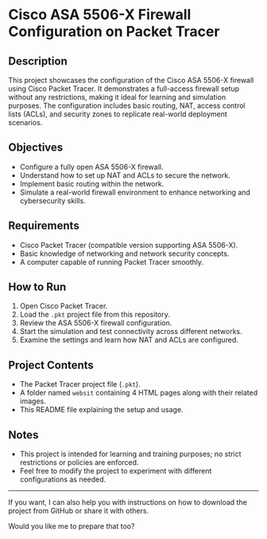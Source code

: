 # Cisco ASA 5506-X Firewall Configuration on Packet Tracer

## Description
This project showcases the configuration of the Cisco ASA 5506-X firewall using Cisco Packet Tracer. It demonstrates a full-access firewall setup without any restrictions, making it ideal for learning and simulation purposes. The configuration includes basic routing, NAT, access control lists (ACLs), and security zones to replicate real-world deployment scenarios.

## Objectives
- Configure a fully open ASA 5506-X firewall.
- Understand how to set up NAT and ACLs to secure the network.
- Implement basic routing within the network.
- Simulate a real-world firewall environment to enhance networking and cybersecurity skills.

## Requirements
- Cisco Packet Tracer (compatible version supporting ASA 5506-X).
- Basic knowledge of networking and network security concepts.
- A computer capable of running Packet Tracer smoothly.

## How to Run
1. Open Cisco Packet Tracer.
2. Load the `.pkt` project file from this repository.
3. Review the ASA 5506-X firewall configuration.
4. Start the simulation and test connectivity across different networks.
5. Examine the settings and learn how NAT and ACLs are configured.

## Project Contents
- The Packet Tracer project file (`.pkt`).
- A folder named `websit` containing 4 HTML pages along with their related images.
- This README file explaining the setup and usage.

## Notes
- This project is intended for learning and training purposes; no strict restrictions or policies are enforced.
- Feel free to modify the project to experiment with different configurations as needed.

---

If you want, I can also help you with instructions on how to download the project from GitHub or share it with others.

Would you like me to prepare that too?


